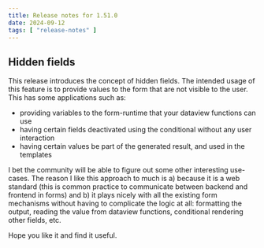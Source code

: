 ```yaml
---
title: Release notes for 1.51.0
date: 2024-09-12
tags: [ "release-notes" ]
---
```


## Hidden fields

This release introduces the concept of hidden fields.
The intended usage of this feature is to provide values to the form that are not visible to the user.
This has some applications such as:

- providing variables to the form-runtime that your dataview functions can use
- having certain fields deactivated using the conditional without any user interaction
- having certain values be part of the generated result, and used in the templates

I bet the community will be able to figure out some other interesting use-cases.
The reason I like this approach to much is a) because it is a web standard (this is common practice to communicate between backend and frontend in forms) and b) it plays nicely with all the existing form mechanisms without having to complicate the logic at all: formatting the output, reading the value from dataview functions, conditional rendering other fields, etc.

Hope you like it and find it useful.
